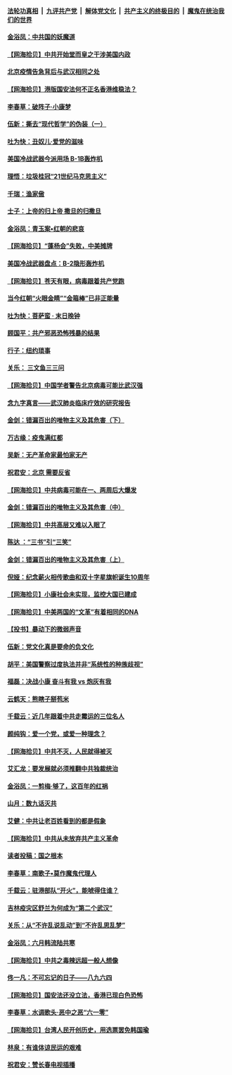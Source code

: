 ####  [法轮功真相](../../../../basic/blob/master/README.md?t=06241302) &nbsp;|&nbsp; [九评共产党](../../../../9ping.md/blob/master/README.md?t=06241302) &nbsp;|&nbsp; [解体党文化](../../../../jtdwh.md/blob/master/README.md?t=06241302)  &nbsp;|&nbsp; [共产主义的终极目的](../../../../gczydzjmd.md/blob/master/README.md?t=06241302) &nbsp;|&nbsp; [魔鬼在统治我们的世界](../../../../mgztzwmdsj.md/blob/master/README.md?t=06241302) 

#### [金浴凤：中共国的妖魔道](../pages/nsc993/n12208163.md?t=06241302) 

#### [【网海拾贝】中共开始堂而皇之干涉美国内政](../pages/nsc993/n12205646.md?t=06241302) 

#### [北京疫情告急背后与武汉相同之处](../pages/nsc993/n12201610.md?t=06241302) 

#### [【网海拾贝】港版国安法何不正名香港维稳法？](../pages/nsc993/n12203675.md?t=06241302) 

#### [李春草：破阵子·小康梦](../pages/nsc993/n12202996.md?t=06241302) 

#### [伍新：撕去“现代哲学”的伪装（一）](../pages/nsc993/n12202666.md?t=06241302) 

#### [吐为快：丑奴儿·爱党的滋味](../pages/nsc993/n12202630.md?t=06241302) 

#### [美国冷战武器今派用场 B-1B轰炸机](../pages/nsc993/n12202368.md?t=06241302) 

#### [理悟：垃圾桂冠“21世纪马克思主义”](../pages/nsc993/n12201220.md?t=06241302) 

#### [千瑞：渔家傲](../pages/nsc993/n12201174.md?t=06241302) 

#### [士子：上帝的归上帝 撒旦的归撒旦](../pages/nsc993/n12199902.md?t=06241302) 

#### [金浴凤：青玉案•红朝的悲哀](../pages/nsc993/n12199650.md?t=06241302) 

#### [【网海拾贝】“蓬杨会”失败，中美摊牌](../pages/nsc993/n12199598.md?t=06241302) 

#### [美国冷战武器盘点：B-2隐形轰炸机](../pages/nsc993/n12199226.md?t=06241302) 

#### [【网海拾贝】苍天有眼，病毒跟着共产党跑](../pages/nsc993/n12197648.md?t=06241302) 

#### [当今红朝“火眼金睛”“金箍棒”已非正能量](../pages/nsc993/n12196834.md?t=06241302) 

#### [吐为快：菩萨蛮 · 末日晚钟](../pages/nsc993/n12196689.md?t=06241302) 

#### [顾国平：共产邪恶恐怖残暴的结果](../pages/nsc993/n12195238.md?t=06241302) 

#### [行子：纽约琐事](../pages/nsc993/n12194752.md?t=06241302) 

#### [关乐： 三文鱼三三问](../pages/nsc993/n12194626.md?t=06241302) 

#### [【网海拾贝】中国学者警告北京病毒可能比武汉强](../pages/nsc993/n12193964.md?t=06241302) 

#### [念九字真言——武汉肺炎临床疗效的研究报告](../pages/nsc993/n12190804.md?t=06241302) 

#### [金剑：错漏百出的唯物主义及其危害（下）](../pages/nsc993/n12191909.md?t=06241302) 

#### [万古缘：疫鬼满红都](../pages/nsc993/n12191847.md?t=06241302) 

#### [吴新：无产革命家最怕家无产](../pages/nsc993/n12191806.md?t=06241302) 

#### [祝君安：北京 需要反省](../pages/nsc993/n12191766.md?t=06241302) 

#### [【网海拾贝】中共病毒可能在一、两周后大爆发](../pages/nsc993/n12190517.md?t=06241302) 

#### [金剑：错漏百出的唯物主义及其危害（中）](../pages/nsc993/n12188778.md?t=06241302) 

#### [【网海拾贝】中共高层又难以入眠了](../pages/nsc993/n12188425.md?t=06241302) 

#### [陈达 ：“三书”引“三笑”](../pages/nsc993/n12187929.md?t=06241302) 

#### [金剑：错漏百出的唯物主义及其危害（上）](../pages/nsc993/n12186502.md?t=06241302) 

#### [倪娅：纪念薪火相传歌曲和双十字星旗帜诞生10周年](../pages/nsc993/n12186439.md?t=06241302) 

#### [【网海拾贝】小康社会未实现，监控大国已建成](../pages/nsc993/n12185468.md?t=06241302) 

#### [【网海拾贝】中美两国的“文革”有着相同的DNA](../pages/nsc993/n12184487.md?t=06241302) 

#### [【投书】暴动下的微弱声音](../pages/nsc993/n12183493.md?t=06241302) 

#### [伍新：党文化真是要命的负文化](../pages/nsc993/n12182742.md?t=06241302) 

#### [胡平：美国警察过度执法并非“系统性的种族歧视”](../pages/nsc993/n12182713.md?t=06241302) 

#### [福磊：决战小康 奋斗有我 vs 炮灰有我](../pages/nsc993/n12182693.md?t=06241302) 

#### [云鹤天：熊瞎子掰苞米](../pages/nsc993/n12182680.md?t=06241302) 

#### [千载云：近几年跟着中共走霉运的三位名人](../pages/nsc993/n12182649.md?t=06241302) 

#### [颜纯钩：爱一个党，或爱一种理念？](../pages/nsc993/n12182640.md?t=06241302) 

#### [【网海拾贝】中共不灭，人民就得被灭](../pages/nsc993/n12180698.md?t=06241302) 

#### [艾汇龙：要发展就必须推翻中共独裁统治](../pages/nsc993/n12180647.md?t=06241302) 

#### [金浴凤：一剪梅·够了，这百年的红祸](../pages/nsc993/n12180002.md?t=06241302) 

#### [山月：数九话灭共](../pages/nsc993/n12179940.md?t=06241302) 

#### [艾健：中共让老百姓看到的都是假象](../pages/nsc993/n12179778.md?t=06241302) 

#### [【网海拾贝】中共从未放弃共产主义革命](../pages/nsc993/n12176687.md?t=06241302) 

#### [读者投稿：国之根本](../pages/nsc993/n12176662.md?t=06241302) 

#### [李春草：南歌子•莫作魔鬼代理人](../pages/nsc993/n12176610.md?t=06241302) 

#### [千载云：驻港部队“开火”，能唬得住谁？](../pages/nsc993/n12176028.md?t=06241302) 

#### [吉林疫灾区舒兰为何成为“第二个武汉”](../pages/nsc993/n12172816.md?t=06241302) 

#### [关乐：从“不许乱说乱动”到“不许乱思乱梦”](../pages/nsc993/n12174760.md?t=06241302) 

#### [金浴凤：六月韩流陆共寒](../pages/nsc993/n12174739.md?t=06241302) 

#### [【网海拾贝】中共之毒辣远超一般人想像](../pages/nsc993/n12174574.md?t=06241302) 

#### [佟一凡：不可忘记的日子——八九六四](../pages/nsc993/n12174371.md?t=06241302) 

#### [【网海拾贝】国安法还没立法，香港已现白色恐怖](../pages/nsc993/n12172467.md?t=06241302) 

#### [李春草：水调歌头·恶中之恶“六一零”](../pages/nsc993/n12171662.md?t=06241302) 

#### [【网海拾贝】台湾人民开创历史，用选票罢免韩国瑜](../pages/nsc993/n12169412.md?t=06241302) 

#### [林泉：有谁体谅民运的艰难](../pages/nsc993/n12169204.md?t=06241302) 

#### [祝君安：赞长春电视插播](../pages/nsc993/n12168998.md?t=06241302) 

